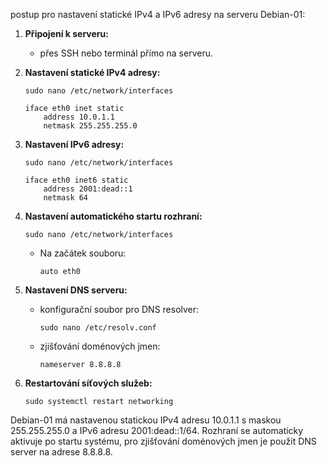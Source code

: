 postup pro nastavení statické IPv4 a IPv6 adresy na serveru Debian-01:

1. **Připojení k serveru:**
   - přes SSH nebo terminál přímo na serveru.

2. **Nastavení statické IPv4 adresy:**
     ```
     sudo nano /etc/network/interfaces
     ```
     ```
     iface eth0 inet static
         address 10.0.1.1
         netmask 255.255.255.0
     ```

3. **Nastavení IPv6 adresy:**
     ```
     sudo nano /etc/network/interfaces
     ```
     ```
     iface eth0 inet6 static
         address 2001:dead::1
         netmask 64
     ```

4. **Nastavení automatického startu rozhraní:**
     ```
     sudo nano /etc/network/interfaces
     ```
   - Na začátek souboru:
     ```
     auto eth0
     ```

5. **Nastavení DNS serveru:**
   - konfigurační soubor pro DNS resolver:
     ```
     sudo nano /etc/resolv.conf
     ```
   - zjišťování doménových jmen:
     ```
     nameserver 8.8.8.8
     ```

6. **Restartování síťových služeb:**
     ```
     sudo systemctl restart networking
     ```

Debian-01 má nastavenou statickou IPv4 adresu 10.0.1.1 s maskou 255.255.255.0 a IPv6 adresu 2001:dead::1/64. Rozhraní se automaticky aktivuje po startu systému, pro zjišťování doménových jmen je použit DNS server na adrese 8.8.8.8.
